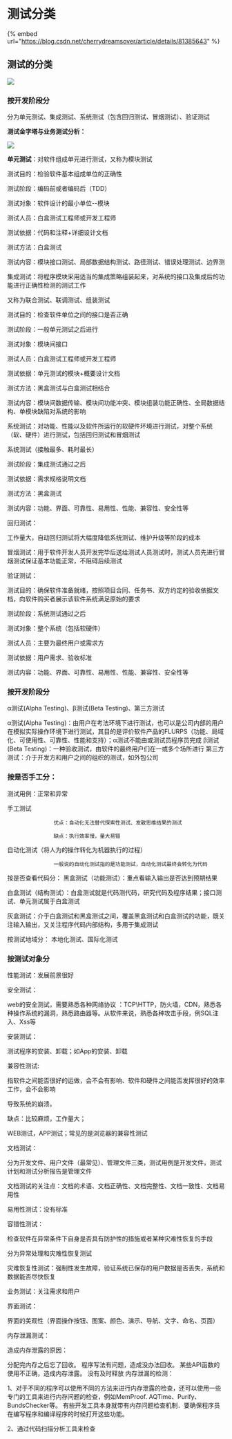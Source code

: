 # 测试分类

{% embed url="https://blog.csdn.net/cherrydreamsover/article/details/81385643" %}







## 测试的分类

![](../../.gitbook/assets/image%20%2814%29.png)

### 

### 按开发阶段分

分为单元测试、集成测试、系统测试（包含回归测试、冒烟测试）、验证测试

**测试金字塔与业务测试分析：**

![](../../.gitbook/assets/image%20%283%29.png)

**单元测试**：对软件组成单元进行测试，又称为模块测试

测试目的：检验软件基本组成单位的正确性

测试阶段：编码前或者编码后（TDD）

测试对象：软件设计的最小单位--模块

测试人员：白盒测试工程师或开发工程师

测试依据：代码和注释+详细设计文档

测试方法：白盒测试

测试内容：模块接口测试、局部数据结构测试、路径测试、错误处理测试、边界测

集成测试：将程序模块采用适当的集成策略组装起来，对系统的接口及集成后的功能进行正确性检测的测试工作

又称为联合测试、联调测试、组装测试

测试目的：检查软件单位之间的接口是否正确

测试阶段：一般单元测试之后进行

测试对象：模块间接口

测试人员：白盒测试工程师或开发工程师

测试依据：单元测试的模块+概要设计文档

测试方法：黑盒测试与白盒测试相结合

测试内容：模块间数据传输、模块间功能冲突、模块组装功能正确性、全局数据结构、单模块缺陷对系统的影响

系统测试：对功能、性能以及软件所运行的软硬件环境进行测试，对整个系统（软、硬件）进行测试，包括回归测试和冒烟测试

系统测试（接触最多、耗时最长）

测试阶段：集成测试通过之后

测试依据：需求规格说明文档

测试方法：黑盒测试

测试内容：功能、界面、可靠性、易用性、性能、兼容性、安全性等

回归测试：

工作量大，自动回归测试将大幅度降低系统测试、维护升级等阶段的成本

冒烟测试：用于软件开发人员开发完毕后送给测试人员测试时，测试人员先进行冒烟测试保证基本功能正常，不阻碍后续测试

验证测试：

测试目的：确保软件准备就绪，按照项目合同、任务书、双方约定的验收依据文档，向软件购买者展示该软件系统满足原始的要求

测试阶段：系统测试通过之后

测试对象：整个系统（包括软硬件）

测试人员：主要为最终用户或需求方

测试依据：用户需求、验收标准

测试内容：功能、界面、可靠性、易用性、性能、兼容性、安全性等

### 按开发阶段分 

α测试\(Alpha Testing\)、β测试\(Beta Testing\)、第三方测试

α测试\(Alpha Testing\)：由用户在考法环境下进行测试，也可以是公司内部的用户在模拟实际操作环境下进行测试，其目的是评价软件产品的FLURPS（功能、局域化、可使用性、可靠性、性能和支持）；α测试不能由或测试员程序员完成 β测试\(Beta Testing\)：一种验收测试，由软件的最终用户们在一或多个场所进行 第三方测试：介于开发方和用户之间的组织的测试，如外包公司

### 按是否手工分： 

测试用例：正常和异常

手工测试

```text
               优点：自动化无法替代探索性测试、发散思维结果的测试

               缺点：执行效率慢，量大易错
```

自动化测试（将人为的操作转化为机器执行的过程）

```text
               一般说的自动化测试指的是功能测试，自动化测试最终会转化为代码
```

按是否查看代码分： 黑盒测试（功能测试）：重点看输入输出是否达到预期结果

白盒测试（结构测试）：白盒测试就是代码测代码，研究代码及程序结果；接口测试、单元测试属于白盒测试

灰盒测试：介于白盒测试和黑盒测试之间，覆盖黑盒测试和白盒测试的功能，既关注输入输出，又关注程序代码内部结构，多用于集成测试

按测试地域分： 本地化测试、国际化测试

### 按测试对象分

性能测试：发展前景很好

安全测试：

web的安全测试，需要熟悉各种网络协议 ：TCP\HTTP，防火墙，CDN，熟悉各种操作系统的漏洞，熟悉路由器等。从软件来说，熟悉各种攻击手段，例SQL注入、Xss等

安装测试：

测试程序的安装、卸载；如App的安装、卸载

兼容性测试:

指软件之间能否很好的运做，会不会有影响、软件和硬件之间能否发挥很好的效率工作，会不会影响

导致系统的崩溃。

缺点：比较麻烦，工作量大；

WEB测试，APP测试；常见的是浏览器的兼容性测试

文档测试：

分为开发文件、用户文件（最常见）、管理文件三类，测试用例是开发文件，测试计划和测试分析报告是管理文件

文档测试的关注点：文档的术语、文档正确性、文档完整性、文档一致性、文档易用性

易用性测试：没有标准

容错性测试：

检查软件在异常条件下自身是否具有防护性的措施或者某种灾难性恢复的手段

分为异常处理和灾难性恢复测试

灾难恢复性测试：强制性发生故障，验证系统已保存的用户数据是否丢失，系统和数据能否尽快恢复

业务测试：关注需求和用户

界面测试：

界面的美观性（界面操作按钮、图案、颜色、演示、导航、文字、命名、页面）

内存泄漏测试：

造成内存泄露的原因：

分配完内存之后忘了回收。 程序写法有问题，造成没办法回收。 某些API函数的使用不正确，造成内存泄露。 没有及时释放 内存泄漏的检测：

1、对于不同的程序可以使用不同的方法来进行内存泄露的检查，还可以使用一些专门的工具来进行内存问题的检查，例如MemProof. AQTime、Purify、BundsChecker等。 有些开发工具本身就带有内存问题检查机制．要确保程序员在编写程序和编译程序的时候打开这些功能。

2、通过代码扫描分析工具来检查 

